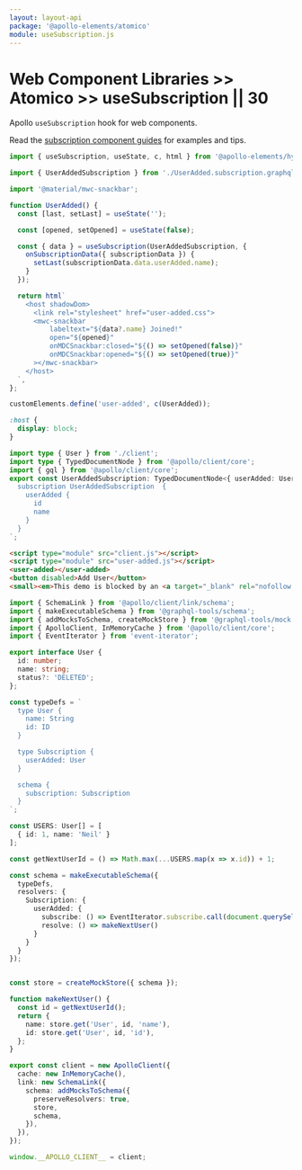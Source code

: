 ```yaml
---
layout: layout-api
package: '@apollo-elements/atomico'
module: useSubscription.js
---
```

<!-- ----------------------------------------------------------------------------------------
     Welcome! This file includes automatically generated API documentation.
     To edit the docs that appear within, find the original source file under `packages/*`,
     corresponding to the package name and module in this YAML front-matter block.
     Thank you for your interest in Apollo Elements 😁
------------------------------------------------------------------------------------------ -->

# Web Component Libraries >> Atomico >> useSubscription || 30

Apollo `useSubscription` hook for web components.

Read the [subscription component guides](/guides/usage/subscriptions/) for examples and tips.

```ts playground subscription-factory user-added.ts
import { useSubscription, useState, c, html } from '@apollo-elements/hybrids';

import { UserAddedSubscription } from './UserAdded.subscription.graphql.js';

import '@material/mwc-snackbar';

function UserAdded() {
  const [last, setLast] = useState('');

  const [opened, setOpened] = useState(false);

  const { data } = useSubscription(UserAddedSubscription, {
    onSubscriptionData({ subscriptionData }) {
      setLast(subscriptionData.data.userAdded.name);
    }
  });

  return html`
    <host shadowDom>
      <link rel="stylesheet" href="user-added.css">
      <mwc-snackbar
          labeltext="${data?.name} Joined!"
          open="${opened}"
          onMDCSnackbar:closed="${() => setOpened(false)}"
          onMDCSnackbar:opened="${() => setOpened(true)}"
      ></mwc-snackbar>
    </host>
  `,
};

customElements.define('user-added', c(UserAdded));
```

```css playground-file subscription-factory user-added.css
:host {
  display: block;
}
```

```ts playground-file subscription-factory UserAdded.subscription.graphql.ts
import type { User } from './client';
import type { TypedDocumentNode } from '@apollo/client/core';
import { gql } from '@apollo/client/core';
export const UserAddedSubscription: TypedDocumentNode<{ userAdded: User }> =  gql`
  subscription UserAddedSubscription  {
    userAdded {
      id
      name
    }
  }
`;
```

```html playground-file subscription-factory index.html
<script type="module" src="client.js"></script>
<script type="module" src="user-added.js"></script>
<user-added></user-added>
<button disabled>Add User</button>
<small><em>This demo is blocked by an <a target="_blank" rel="nofollow noreferer" href="https://github.com/apollographql/apollo-feature-requests/issues/299">issue in <code>SchemaLink</code></a>.</small>
```

```ts playground-file subscription-factory client.ts
import { SchemaLink } from '@apollo/client/link/schema';
import { makeExecutableSchema } from '@graphql-tools/schema';
import { addMocksToSchema, createMockStore } from '@graphql-tools/mock';
import { ApolloClient, InMemoryCache } from '@apollo/client/core';
import { EventIterator } from 'event-iterator';

export interface User {
  id: number;
  name: string;
  status?: 'DELETED';
};

const typeDefs = `
  type User {
    name: String
    id: ID
  }

  type Subscription {
    userAdded: User
  }

  schema {
    subscription: Subscription
  }
`;

const USERS: User[] = [
  { id: 1, name: 'Neil' }
];

const getNextUserId = () => Math.max(...USERS.map(x => x.id)) + 1;

const schema = makeExecutableSchema({
  typeDefs,
  resolvers: {
    Subscription: {
      userAdded: {
        subscribe: () => EventIterator.subscribe.call(document.querySelector('button'), 'click'),
        resolve: () => makeNextUser()
      }
    }
  }
});


const store = createMockStore({ schema });

function makeNextUser() {
  const id = getNextUserId();
  return {
    name: store.get('User', id, 'name'),
    id: store.get('User', id, 'id'),
  };
}

export const client = new ApolloClient({
  cache: new InMemoryCache(),
  link: new SchemaLink({
    schema: addMocksToSchema({
      preserveResolvers: true,
      store,
      schema,
    }),
  }),
});

window.__APOLLO_CLIENT__ = client;
```
